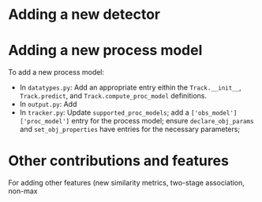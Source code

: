 # Adding a new detector

# Adding a new process model
To add a new process model:
- In `datatypes.py`: Add an appropriate entry eithin the `Track.__init__`, `Track.predict`, and `Track.compute_proc_model` definitions. 
- In `output.py`: Add 
- In `tracker.py`: Update `supported_proc_models`; add a `['obs_model']['proc_model']` entry for the process model; ensure `declare_obj_params` and `set_obj_properties` have entries for the necessary parameters;

# Other contributions and features
For adding other features (new similarity metrics, two-stage association, non-max
